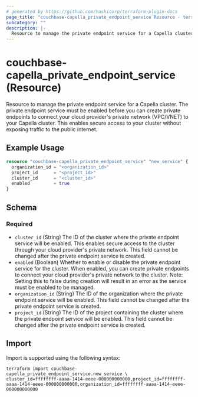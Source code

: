```yaml
---
# generated by https://github.com/hashicorp/terraform-plugin-docs
page_title: "couchbase-capella_private_endpoint_service Resource - terraform-provider-couchbase-capella"
subcategory: ""
description: |-
  Resource to manage the private endpoint service for a Capella cluster. The private endpoint service must be enabled before you can create private endpoints to connect your cloud provider's private network (VPC/VNET) to your Capella cluster. This enables secure access to your cluster without exposing traffic to the public internet.
---
```


# couchbase-capella_private_endpoint_service (Resource)

Resource to manage the private endpoint service for a Capella cluster. The private endpoint service must be enabled before you can create private endpoints to connect your cloud provider's private network (VPC/VNET) to your Capella cluster. This enables secure access to your cluster without exposing traffic to the public internet.

## Example Usage

```terraform
resource "couchbase-capella_private_endpoint_service" "new_service" {
  organization_id = "<organization_id>"
  project_id      = "<project_id>"
  cluster_id      = "<cluster_id>"
  enabled         = true
}
```

<!-- schema generated by tfplugindocs -->
## Schema

### Required

- `cluster_id` (String) The ID of the cluster where the private endpoint service will be enabled. This enables secure access to the cluster through your cloud provider's private network. This field cannot be changed after the private endpoint service is created.
- `enabled` (Boolean) Whether to enable or disable the private endpoint service for the cluster. When enabled, you can create private endpoints to connect your cloud provider's private network to the cluster. Note: Setting this to false during creation will result in an error as the service must be enabled to be managed.
- `organization_id` (String) The ID of the organization where the private endpoint service will be enabled. This field cannot be changed after the private endpoint service is created.
- `project_id` (String) The ID of the project containing the cluster where the private endpoint service will be enabled. This field cannot be changed after the private endpoint service is created.

## Import

Import is supported using the following syntax:

```shell
terraform import couchbase-capella_private_endpoint_service.new_service \
cluster_id=ffffffff-aaaa-1414-eeee-000000000000,project_id=ffffffff-aaaa-1414-eeee-000000000000,organization_id=ffffffff-aaaa-1414-eeee-000000000000
```
